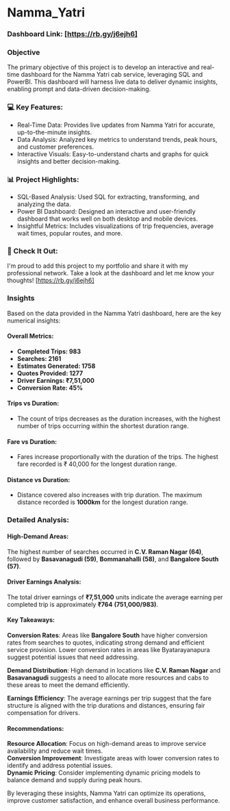 # Namma_Yatri

### Dashboard Link: [https://rb.gy/j6ejh6]

### Objective
The primary objective of this project is to develop an interactive and real-time dashboard for the Namma Yatri cab service, leveraging SQL and PowerBI. This dashboard will harness live data to deliver dynamic insights, enabling prompt and data-driven decision-making. 


### 💻 Key Features:

- Real-Time Data: Provides live updates from Namma Yatri for accurate, up-to-the-minute insights.
- Data Analysis: Analyzed key metrics to understand trends, peak hours, and customer preferences.
- Interactive Visuals: Easy-to-understand charts and graphs for quick insights and better decision-making.
  

### 📊 Project Highlights:

- SQL-Based Analysis: Used SQL for extracting, transforming, and analyzing the data.
- Power BI Dashboard: Designed an interactive and user-friendly dashboard that works well on both desktop and mobile devices.
- Insightful Metrics: Includes visualizations of trip frequencies, average wait times, popular routes, and more.


### 🔗 Check It Out:

I'm proud to add this project to my portfolio and share it with my professional network. Take a look at the dashboard and let me know your thoughts! [https://rb.gy/j6ejh6]


### Insights
Based on the data provided in the Namma Yatri dashboard, here are the key numerical insights:

#### Overall Metrics:
- **Completed Trips: 983**
- **Searches: 2161**
- **Estimates Generated: 1758**
- **Quotes Provided: 1277**
- **Driver Earnings: ₹7,51,000**
- **Conversion Rate: 45%**

#### Trips vs Duration:
  - The count of trips decreases as the duration increases, with the highest number of trips occurring within the shortest duration range.

#### Fare vs Duration:
  - Fares increase proportionally with the duration of the trips. The highest fare recorded is ₹ 40,000 for the longest duration range.

#### Distance vs Duration:
  - Distance covered also increases with trip duration. The maximum distance recorded is **1000km** for the longest duration range.

### Detailed Analysis:

#### High-Demand Areas:
The highest number of searches occurred in **C.V. Raman Nagar (64)**, followed by **Basavanagudi (59)**, **Bommanahalli (58)**, and **Bangalore South (57)**.

#### Driver Earnings Analysis:
The total driver earnings of **₹7,51,000** units indicate the average earning per completed trip is approximately **₹764** **(751,000/983)**.

#### Key Takeaways:
**Conversion Rates**: Areas like **Bangalore South** have higher conversion rates from searches to quotes, indicating strong demand and efficient service provision. Lower conversion rates in areas like Byatarayanapura suggest potential issues that need addressing.

**Demand Distribution**: High demand in locations like **C.V. Raman Nagar** and **Basavanagudi** suggests a need to allocate more resources and cabs to these areas to meet the demand efficiently.

**Earnings Efficiency**: The average earnings per trip suggest that the fare structure is aligned with the trip durations and distances, ensuring fair compensation for drivers.

#### Recommendations:
**Resource Allocation**: Focus on high-demand areas to improve service availability and reduce wait times.  
**Conversion Improvement**: Investigate areas with lower conversion rates to identify and address potential issues.   
**Dynamic Pricing**: Consider implementing dynamic pricing models to balance demand and supply during peak hours.  

By leveraging these insights, Namma Yatri can optimize its operations, improve customer satisfaction, and enhance overall business performance.

